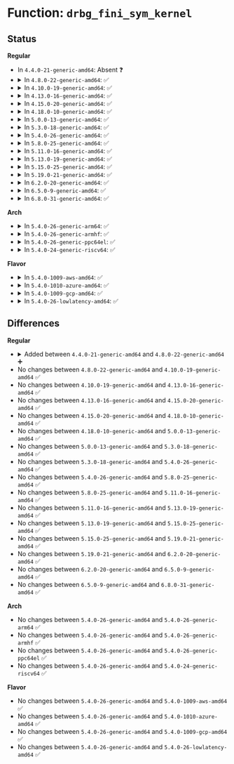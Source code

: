 # Function: <code>drbg_fini_sym_kernel</code>

## Status
<b>Regular</b>
<ul>
<li>
In <code>4.4.0-21-generic-amd64</code>: Absent ❓
</li>
<li>
<details>
<summary>In <code>4.8.0-22-generic-amd64</code>: ✅</summary>

```c
int drbg_fini_sym_kernel(struct drbg_state * drbg)
```

```json
{
  "name": "drbg_fini_sym_kernel",
  "collision_type": "Unique Static",
  "inline_type": "No",
  "funcs": [
    {
      "addr": 18446744071582955360,
      "name": "drbg_fini_sym_kernel",
      "external": false,
      "loc": "crypto/drbg.c:1622",
      "file": "crypto/drbg.c",
      "inline": "seen, unknown",
      "caller_inline": [],
      "caller_func": [
        "crypto/drbg.c:drbg_init_sym_kernel",
        "crypto/drbg.c:drbg_init_sym_kernel",
        "crypto/drbg.c:drbg_init_sym_kernel"
      ]
    }
  ],
  "symbols": [
    {
      "addr": 18446744071582955360,
      "name": "drbg_fini_sym_kernel",
      "section": ".text",
      "bind": "STB_LOCAL",
      "size": 114
    }
  ]
}
```
</details>
</li>
<li>
<details>
<summary>In <code>4.10.0-19-generic-amd64</code>: ✅</summary>

```c
int drbg_fini_sym_kernel(struct drbg_state * drbg)
```

```json
{
  "name": "drbg_fini_sym_kernel",
  "collision_type": "Unique Static",
  "inline_type": "No",
  "funcs": [
    {
      "addr": 18446744071583059632,
      "name": "drbg_fini_sym_kernel",
      "external": false,
      "loc": "crypto/drbg.c:1629",
      "file": "crypto/drbg.c",
      "inline": "seen, unknown",
      "caller_inline": [],
      "caller_func": [
        "crypto/drbg.c:drbg_init_sym_kernel",
        "crypto/drbg.c:drbg_init_sym_kernel",
        "crypto/drbg.c:drbg_init_sym_kernel"
      ]
    }
  ],
  "symbols": [
    {
      "addr": 18446744071583059632,
      "name": "drbg_fini_sym_kernel",
      "section": ".text",
      "bind": "STB_LOCAL",
      "size": 134
    }
  ]
}
```
</details>
</li>
<li>
<details>
<summary>In <code>4.13.0-16-generic-amd64</code>: ✅</summary>

```c
int drbg_fini_sym_kernel(struct drbg_state * drbg)
```

```json
{
  "name": "drbg_fini_sym_kernel",
  "collision_type": "Unique Static",
  "inline_type": "No",
  "funcs": [
    {
      "addr": 18446744071583114880,
      "name": "drbg_fini_sym_kernel",
      "external": false,
      "loc": "crypto/drbg.c:1629",
      "file": "crypto/drbg.c",
      "inline": "seen, unknown",
      "caller_inline": [],
      "caller_func": [
        "crypto/drbg.c:drbg_init_sym_kernel",
        "crypto/drbg.c:drbg_init_sym_kernel",
        "crypto/drbg.c:drbg_init_sym_kernel"
      ]
    }
  ],
  "symbols": [
    {
      "addr": 18446744071583114880,
      "name": "drbg_fini_sym_kernel",
      "section": ".text",
      "bind": "STB_LOCAL",
      "size": 134
    }
  ]
}
```
</details>
</li>
<li>
<details>
<summary>In <code>4.15.0-20-generic-amd64</code>: ✅</summary>

```c
int drbg_fini_sym_kernel(struct drbg_state * drbg)
```

```json
{
  "name": "drbg_fini_sym_kernel",
  "collision_type": "Unique Static",
  "inline_type": "No",
  "funcs": [
    {
      "addr": 18446744071583288848,
      "name": "drbg_fini_sym_kernel",
      "external": false,
      "loc": "crypto/drbg.c:1629",
      "file": "crypto/drbg.c",
      "inline": "seen, unknown",
      "caller_inline": [],
      "caller_func": [
        "crypto/drbg.c:drbg_init_sym_kernel",
        "crypto/drbg.c:drbg_init_sym_kernel",
        "crypto/drbg.c:drbg_init_sym_kernel"
      ]
    }
  ],
  "symbols": [
    {
      "addr": 18446744071583288848,
      "name": "drbg_fini_sym_kernel",
      "section": ".text",
      "bind": "STB_LOCAL",
      "size": 134
    }
  ]
}
```
</details>
</li>
<li>
<details>
<summary>In <code>4.18.0-10-generic-amd64</code>: ✅</summary>

```c
int drbg_fini_sym_kernel(struct drbg_state * drbg)
```

```json
{
  "name": "drbg_fini_sym_kernel",
  "collision_type": "Unique Static",
  "inline_type": "No",
  "funcs": [
    {
      "addr": 18446744071583497216,
      "name": "drbg_fini_sym_kernel",
      "external": false,
      "loc": "crypto/drbg.c:1631",
      "file": "crypto/drbg.c",
      "inline": "seen, unknown",
      "caller_inline": [],
      "caller_func": [
        "crypto/drbg.c:drbg_init_sym_kernel",
        "crypto/drbg.c:drbg_init_sym_kernel",
        "crypto/drbg.c:drbg_init_sym_kernel",
        "crypto/drbg.c:drbg_init_sym_kernel"
      ]
    }
  ],
  "symbols": [
    {
      "addr": 18446744071583497216,
      "name": "drbg_fini_sym_kernel",
      "section": ".text",
      "bind": "STB_LOCAL",
      "size": 134
    }
  ]
}
```
</details>
</li>
<li>
<details>
<summary>In <code>5.0.0-13-generic-amd64</code>: ✅</summary>

```c
int drbg_fini_sym_kernel(struct drbg_state * drbg)
```

```json
{
  "name": "drbg_fini_sym_kernel",
  "collision_type": "Unique Static",
  "inline_type": "No",
  "funcs": [
    {
      "addr": 18446744071583618528,
      "name": "drbg_fini_sym_kernel",
      "external": false,
      "loc": "crypto/drbg.c:1629",
      "file": "crypto/drbg.c",
      "inline": "seen, unknown",
      "caller_inline": [],
      "caller_func": [
        "crypto/drbg.c:drbg_init_sym_kernel",
        "crypto/drbg.c:drbg_init_sym_kernel",
        "crypto/drbg.c:drbg_init_sym_kernel",
        "crypto/drbg.c:drbg_init_sym_kernel"
      ]
    }
  ],
  "symbols": [
    {
      "addr": 18446744071583618528,
      "name": "drbg_fini_sym_kernel",
      "section": ".text",
      "bind": "STB_LOCAL",
      "size": 108
    }
  ]
}
```
</details>
</li>
<li>
<details>
<summary>In <code>5.3.0-18-generic-amd64</code>: ✅</summary>

```c
int drbg_fini_sym_kernel(struct drbg_state * drbg)
```

```json
{
  "name": "drbg_fini_sym_kernel",
  "collision_type": "Unique Static",
  "inline_type": "No",
  "funcs": [
    {
      "addr": 18446744071583805280,
      "name": "drbg_fini_sym_kernel",
      "external": false,
      "loc": "crypto/drbg.c:1716",
      "file": "crypto/drbg.c",
      "inline": "seen, unknown",
      "caller_inline": [],
      "caller_func": [
        "crypto/drbg.c:drbg_init_sym_kernel",
        "crypto/drbg.c:drbg_init_sym_kernel",
        "crypto/drbg.c:drbg_init_sym_kernel",
        "crypto/drbg.c:drbg_init_sym_kernel"
      ]
    }
  ],
  "symbols": [
    {
      "addr": 18446744071583805280,
      "name": "drbg_fini_sym_kernel",
      "section": ".text",
      "bind": "STB_LOCAL",
      "size": 108
    }
  ]
}
```
</details>
</li>
<li>
<details>
<summary>In <code>5.4.0-26-generic-amd64</code>: ✅</summary>

```c
int drbg_fini_sym_kernel(struct drbg_state * drbg)
```

```json
{
  "name": "drbg_fini_sym_kernel",
  "collision_type": "Unique Static",
  "inline_type": "No",
  "funcs": [
    {
      "addr": 18446744071583907120,
      "name": "drbg_fini_sym_kernel",
      "external": false,
      "loc": "crypto/drbg.c:1716",
      "file": "crypto/drbg.c",
      "inline": "seen, unknown",
      "caller_inline": [],
      "caller_func": [
        "crypto/drbg.c:drbg_init_sym_kernel",
        "crypto/drbg.c:drbg_init_sym_kernel",
        "crypto/drbg.c:drbg_init_sym_kernel",
        "crypto/drbg.c:drbg_init_sym_kernel"
      ]
    }
  ],
  "symbols": [
    {
      "addr": 18446744071583907120,
      "name": "drbg_fini_sym_kernel",
      "section": ".text",
      "bind": "STB_LOCAL",
      "size": 108
    }
  ]
}
```
</details>
</li>
<li>
<details>
<summary>In <code>5.8.0-25-generic-amd64</code>: ✅</summary>

```c
int drbg_fini_sym_kernel(struct drbg_state * drbg)
```

```json
{
  "name": "drbg_fini_sym_kernel",
  "collision_type": "Unique Static",
  "inline_type": "No",
  "funcs": [
    {
      "addr": 18446744071584297088,
      "name": "drbg_fini_sym_kernel",
      "external": false,
      "loc": "crypto/drbg.c:1732",
      "file": "crypto/drbg.c",
      "inline": "seen, unknown",
      "caller_inline": [],
      "caller_func": [
        "crypto/drbg.c:drbg_init_sym_kernel",
        "crypto/drbg.c:drbg_init_sym_kernel",
        "crypto/drbg.c:drbg_init_sym_kernel",
        "crypto/drbg.c:drbg_init_sym_kernel"
      ]
    }
  ],
  "symbols": [
    {
      "addr": 18446744071584297088,
      "name": "drbg_fini_sym_kernel",
      "section": ".text",
      "bind": "STB_LOCAL",
      "size": 111
    }
  ]
}
```
</details>
</li>
<li>
<details>
<summary>In <code>5.11.0-16-generic-amd64</code>: ✅</summary>

```c
int drbg_fini_sym_kernel(struct drbg_state * drbg)
```

```json
{
  "name": "drbg_fini_sym_kernel",
  "collision_type": "Unique Static",
  "inline_type": "No",
  "funcs": [
    {
      "addr": 18446744071584415696,
      "name": "drbg_fini_sym_kernel",
      "external": false,
      "loc": "crypto/drbg.c:1732",
      "file": "crypto/drbg.c",
      "inline": "seen, unknown",
      "caller_inline": [],
      "caller_func": [
        "crypto/drbg.c:drbg_init_sym_kernel",
        "crypto/drbg.c:drbg_init_sym_kernel",
        "crypto/drbg.c:drbg_init_sym_kernel",
        "crypto/drbg.c:drbg_init_sym_kernel"
      ]
    }
  ],
  "symbols": [
    {
      "addr": 18446744071584415696,
      "name": "drbg_fini_sym_kernel",
      "section": ".text",
      "bind": "STB_LOCAL",
      "size": 111
    }
  ]
}
```
</details>
</li>
<li>
<details>
<summary>In <code>5.13.0-19-generic-amd64</code>: ✅</summary>

```c
int drbg_fini_sym_kernel(struct drbg_state * drbg)
```

```json
{
  "name": "drbg_fini_sym_kernel",
  "collision_type": "Unique Static",
  "inline_type": "No",
  "funcs": [
    {
      "addr": 18446744071584450512,
      "name": "drbg_fini_sym_kernel",
      "external": false,
      "loc": "crypto/drbg.c:1733",
      "file": "crypto/drbg.c",
      "inline": "seen, unknown",
      "caller_inline": [],
      "caller_func": [
        "crypto/drbg.c:drbg_init_sym_kernel",
        "crypto/drbg.c:drbg_init_sym_kernel",
        "crypto/drbg.c:drbg_init_sym_kernel",
        "crypto/drbg.c:drbg_init_sym_kernel"
      ]
    }
  ],
  "symbols": [
    {
      "addr": 18446744071584450512,
      "name": "drbg_fini_sym_kernel",
      "section": ".text",
      "bind": "STB_LOCAL",
      "size": 111
    }
  ]
}
```
</details>
</li>
<li>
<details>
<summary>In <code>5.15.0-25-generic-amd64</code>: ✅</summary>

```c
int drbg_fini_sym_kernel(struct drbg_state * drbg)
```

```json
{
  "name": "drbg_fini_sym_kernel",
  "collision_type": "Unique Static",
  "inline_type": "No",
  "funcs": [
    {
      "addr": 18446744071584848512,
      "name": "drbg_fini_sym_kernel",
      "external": false,
      "loc": "crypto/drbg.c:1733",
      "file": "crypto/drbg.c",
      "inline": "seen, unknown",
      "caller_inline": [],
      "caller_func": [
        "crypto/drbg.c:drbg_init_sym_kernel",
        "crypto/drbg.c:drbg_init_sym_kernel",
        "crypto/drbg.c:drbg_init_sym_kernel",
        "crypto/drbg.c:drbg_init_sym_kernel"
      ]
    }
  ],
  "symbols": [
    {
      "addr": 18446744071584848512,
      "name": "drbg_fini_sym_kernel",
      "section": ".text",
      "bind": "STB_LOCAL",
      "size": 111
    }
  ]
}
```
</details>
</li>
<li>
<details>
<summary>In <code>5.19.0-21-generic-amd64</code>: ✅</summary>

```c
int drbg_fini_sym_kernel(struct drbg_state * drbg)
```

```json
{
  "name": "drbg_fini_sym_kernel",
  "collision_type": "Unique Static",
  "inline_type": "No",
  "funcs": [
    {
      "addr": 18446744071585542224,
      "name": "drbg_fini_sym_kernel",
      "external": false,
      "loc": "crypto/drbg.c:1737",
      "file": "crypto/drbg.c",
      "inline": "seen, unknown",
      "caller_inline": [],
      "caller_func": [
        "crypto/drbg.c:drbg_init_sym_kernel",
        "crypto/drbg.c:drbg_init_sym_kernel",
        "crypto/drbg.c:drbg_init_sym_kernel",
        "crypto/drbg.c:drbg_init_sym_kernel"
      ]
    }
  ],
  "symbols": [
    {
      "addr": 18446744071585542224,
      "name": "drbg_fini_sym_kernel",
      "section": ".text",
      "bind": "STB_LOCAL",
      "size": 119
    }
  ]
}
```
</details>
</li>
<li>
<details>
<summary>In <code>6.2.0-20-generic-amd64</code>: ✅</summary>

```c
int drbg_fini_sym_kernel(struct drbg_state * drbg)
```

```json
{
  "name": "drbg_fini_sym_kernel",
  "collision_type": "Unique Static",
  "inline_type": "No",
  "funcs": [
    {
      "addr": 18446744071586304672,
      "name": "drbg_fini_sym_kernel",
      "external": false,
      "loc": "crypto/drbg.c:1737",
      "file": "crypto/drbg.c",
      "inline": "seen, unknown",
      "caller_inline": [],
      "caller_func": [
        "crypto/drbg.c:drbg_init_sym_kernel",
        "crypto/drbg.c:drbg_init_sym_kernel",
        "crypto/drbg.c:drbg_init_sym_kernel",
        "crypto/drbg.c:drbg_init_sym_kernel"
      ]
    }
  ],
  "symbols": [
    {
      "addr": 18446744071586304672,
      "name": "drbg_fini_sym_kernel",
      "section": ".text",
      "bind": "STB_LOCAL",
      "size": 119
    }
  ]
}
```
</details>
</li>
<li>
<details>
<summary>In <code>6.5.0-9-generic-amd64</code>: ✅</summary>

```c
int drbg_fini_sym_kernel(struct drbg_state * drbg)
```

```json
{
  "name": "drbg_fini_sym_kernel",
  "collision_type": "Unique Static",
  "inline_type": "No",
  "funcs": [
    {
      "addr": 18446744071586548528,
      "name": "drbg_fini_sym_kernel",
      "external": false,
      "loc": "crypto/drbg.c:1737",
      "file": "crypto/drbg.c",
      "inline": "seen, unknown",
      "caller_inline": [],
      "caller_func": [
        "crypto/drbg.c:drbg_init_sym_kernel",
        "crypto/drbg.c:drbg_init_sym_kernel",
        "crypto/drbg.c:drbg_init_sym_kernel",
        "crypto/drbg.c:drbg_init_sym_kernel"
      ]
    }
  ],
  "symbols": [
    {
      "addr": 18446744071586548528,
      "name": "drbg_fini_sym_kernel",
      "section": ".text",
      "bind": "STB_LOCAL",
      "size": 119
    }
  ]
}
```
</details>
</li>
<li>
<details>
<summary>In <code>6.8.0-31-generic-amd64</code>: ✅</summary>

```c
int drbg_fini_sym_kernel(struct drbg_state * drbg)
```

```json
{
  "name": "drbg_fini_sym_kernel",
  "collision_type": "Unique Static",
  "inline_type": "No",
  "funcs": [
    {
      "addr": 18446744071586818608,
      "name": "drbg_fini_sym_kernel",
      "external": false,
      "loc": "crypto/drbg.c:1721",
      "file": "crypto/drbg.c",
      "inline": "seen, unknown",
      "caller_inline": [],
      "caller_func": [
        "crypto/drbg.c:drbg_init_sym_kernel",
        "crypto/drbg.c:drbg_init_sym_kernel",
        "crypto/drbg.c:drbg_init_sym_kernel",
        "crypto/drbg.c:drbg_init_sym_kernel"
      ]
    }
  ],
  "symbols": [
    {
      "addr": 18446744071586818608,
      "name": "drbg_fini_sym_kernel",
      "section": ".text",
      "bind": "STB_LOCAL",
      "size": 119
    }
  ]
}
```
</details>
</li>
</ul>
<b>Arch</b>
<ul>
<li>
<details>
<summary>In <code>5.4.0-26-generic-arm64</code>: ✅</summary>

```c
int drbg_fini_sym_kernel(struct drbg_state * drbg)
```

```json
{
  "name": "drbg_fini_sym_kernel",
  "collision_type": "Unique Static",
  "inline_type": "No",
  "funcs": [
    {
      "addr": 18446603336495728568,
      "name": "drbg_fini_sym_kernel",
      "external": false,
      "loc": "crypto/drbg.c:1716",
      "file": "crypto/drbg.c",
      "inline": "seen, unknown",
      "caller_inline": [],
      "caller_func": [
        "crypto/drbg.c:drbg_init_sym_kernel",
        "crypto/drbg.c:drbg_init_sym_kernel",
        "crypto/drbg.c:drbg_init_sym_kernel"
      ]
    }
  ],
  "symbols": [
    {
      "addr": 18446603336495728568,
      "name": "drbg_fini_sym_kernel",
      "section": ".text",
      "bind": "STB_LOCAL",
      "size": 108
    }
  ]
}
```
</details>
</li>
<li>
<details>
<summary>In <code>5.4.0-26-generic-armhf</code>: ✅</summary>

```c
int drbg_fini_sym_kernel(struct drbg_state * drbg)
```

```json
{
  "name": "drbg_fini_sym_kernel",
  "collision_type": "Unique Static",
  "inline_type": "No",
  "funcs": [
    {
      "addr": 3229081932,
      "name": "drbg_fini_sym_kernel",
      "external": false,
      "loc": "crypto/drbg.c:1716",
      "file": "crypto/drbg.c",
      "inline": "seen, unknown",
      "caller_inline": [],
      "caller_func": [
        "crypto/drbg.c:drbg_init_sym_kernel",
        "crypto/drbg.c:drbg_init_sym_kernel",
        "crypto/drbg.c:drbg_init_sym_kernel"
      ]
    }
  ],
  "symbols": [
    {
      "addr": 3229081932,
      "name": "drbg_fini_sym_kernel",
      "section": ".text",
      "bind": "STB_LOCAL",
      "size": 124
    }
  ]
}
```
</details>
</li>
<li>
<details>
<summary>In <code>5.4.0-26-generic-ppc64el</code>: ✅</summary>

```c
int drbg_fini_sym_kernel(struct drbg_state * drbg)
```

```json
{
  "name": "drbg_fini_sym_kernel",
  "collision_type": "Unique Static",
  "inline_type": "No",
  "funcs": [
    {
      "addr": 13835058055289883456,
      "name": "drbg_fini_sym_kernel",
      "external": false,
      "loc": "crypto/drbg.c:1716",
      "file": "crypto/drbg.c",
      "inline": "seen, unknown",
      "caller_inline": [],
      "caller_func": [
        "crypto/drbg.c:drbg_init_sym_kernel",
        "crypto/drbg.c:drbg_init_sym_kernel",
        "crypto/drbg.c:drbg_init_sym_kernel"
      ]
    }
  ],
  "symbols": [
    {
      "addr": 13835058055289883456,
      "name": "drbg_fini_sym_kernel",
      "section": ".text",
      "bind": "STB_LOCAL",
      "size": 176
    }
  ]
}
```
</details>
</li>
<li>
<details>
<summary>In <code>5.4.0-24-generic-riscv64</code>: ✅</summary>

```c
int drbg_fini_sym_kernel(struct drbg_state * drbg)
```

```json
{
  "name": "drbg_fini_sym_kernel",
  "collision_type": "Unique Static",
  "inline_type": "No",
  "funcs": [
    {
      "addr": 18446743936274879506,
      "name": "drbg_fini_sym_kernel",
      "external": false,
      "loc": "crypto/drbg.c:1716",
      "file": "crypto/drbg.c",
      "inline": "seen, unknown",
      "caller_inline": [],
      "caller_func": [
        "crypto/drbg.c:drbg_init_sym_kernel",
        "crypto/drbg.c:drbg_init_sym_kernel",
        "crypto/drbg.c:drbg_init_sym_kernel"
      ]
    }
  ],
  "symbols": [
    {
      "addr": 18446743936274879506,
      "name": "drbg_fini_sym_kernel",
      "section": ".text",
      "bind": "STB_LOCAL",
      "size": 102
    }
  ]
}
```
</details>
</li>
</ul>
<b>Flavor</b>
<ul>
<li>
<details>
<summary>In <code>5.4.0-1009-aws-amd64</code>: ✅</summary>

```c
int drbg_fini_sym_kernel(struct drbg_state * drbg)
```

```json
{
  "name": "drbg_fini_sym_kernel",
  "collision_type": "Unique Static",
  "inline_type": "No",
  "funcs": [
    {
      "addr": 18446744071583875856,
      "name": "drbg_fini_sym_kernel",
      "external": false,
      "loc": "crypto/drbg.c:1716",
      "file": "crypto/drbg.c",
      "inline": "seen, unknown",
      "caller_inline": [],
      "caller_func": [
        "crypto/drbg.c:drbg_init_sym_kernel",
        "crypto/drbg.c:drbg_init_sym_kernel",
        "crypto/drbg.c:drbg_init_sym_kernel",
        "crypto/drbg.c:drbg_init_sym_kernel"
      ]
    }
  ],
  "symbols": [
    {
      "addr": 18446744071583875856,
      "name": "drbg_fini_sym_kernel",
      "section": ".text",
      "bind": "STB_LOCAL",
      "size": 108
    }
  ]
}
```
</details>
</li>
<li>
<details>
<summary>In <code>5.4.0-1010-azure-amd64</code>: ✅</summary>

```c
int drbg_fini_sym_kernel(struct drbg_state * drbg)
```

```json
{
  "name": "drbg_fini_sym_kernel",
  "collision_type": "Unique Static",
  "inline_type": "No",
  "funcs": [
    {
      "addr": 18446744071583812912,
      "name": "drbg_fini_sym_kernel",
      "external": false,
      "loc": "crypto/drbg.c:1716",
      "file": "crypto/drbg.c",
      "inline": "seen, unknown",
      "caller_inline": [],
      "caller_func": [
        "crypto/drbg.c:drbg_init_sym_kernel",
        "crypto/drbg.c:drbg_init_sym_kernel",
        "crypto/drbg.c:drbg_init_sym_kernel",
        "crypto/drbg.c:drbg_init_sym_kernel"
      ]
    }
  ],
  "symbols": [
    {
      "addr": 18446744071583812912,
      "name": "drbg_fini_sym_kernel",
      "section": ".text",
      "bind": "STB_LOCAL",
      "size": 108
    }
  ]
}
```
</details>
</li>
<li>
<details>
<summary>In <code>5.4.0-1009-gcp-amd64</code>: ✅</summary>

```c
int drbg_fini_sym_kernel(struct drbg_state * drbg)
```

```json
{
  "name": "drbg_fini_sym_kernel",
  "collision_type": "Unique Static",
  "inline_type": "No",
  "funcs": [
    {
      "addr": 18446744071583859616,
      "name": "drbg_fini_sym_kernel",
      "external": false,
      "loc": "crypto/drbg.c:1716",
      "file": "crypto/drbg.c",
      "inline": "seen, unknown",
      "caller_inline": [],
      "caller_func": [
        "crypto/drbg.c:drbg_init_sym_kernel",
        "crypto/drbg.c:drbg_init_sym_kernel",
        "crypto/drbg.c:drbg_init_sym_kernel",
        "crypto/drbg.c:drbg_init_sym_kernel"
      ]
    }
  ],
  "symbols": [
    {
      "addr": 18446744071583859616,
      "name": "drbg_fini_sym_kernel",
      "section": ".text",
      "bind": "STB_LOCAL",
      "size": 108
    }
  ]
}
```
</details>
</li>
<li>
<details>
<summary>In <code>5.4.0-26-lowlatency-amd64</code>: ✅</summary>

```c
int drbg_fini_sym_kernel(struct drbg_state * drbg)
```

```json
{
  "name": "drbg_fini_sym_kernel",
  "collision_type": "Unique Static",
  "inline_type": "No",
  "funcs": [
    {
      "addr": 18446744071583960688,
      "name": "drbg_fini_sym_kernel",
      "external": false,
      "loc": "crypto/drbg.c:1716",
      "file": "crypto/drbg.c",
      "inline": "seen, unknown",
      "caller_inline": [],
      "caller_func": [
        "crypto/drbg.c:drbg_init_sym_kernel",
        "crypto/drbg.c:drbg_init_sym_kernel",
        "crypto/drbg.c:drbg_init_sym_kernel",
        "crypto/drbg.c:drbg_init_sym_kernel"
      ]
    }
  ],
  "symbols": [
    {
      "addr": 18446744071583960688,
      "name": "drbg_fini_sym_kernel",
      "section": ".text",
      "bind": "STB_LOCAL",
      "size": 108
    }
  ]
}
```
</details>
</li>
</ul>

## Differences
<b>Regular</b>
<ul>
<li>
<details>
<summary>Added between <code>4.4.0-21-generic-amd64</code> and <code>4.8.0-22-generic-amd64</code> ➕</summary>

```c
int drbg_fini_sym_kernel(struct drbg_state * drbg)
```
</details>
</li>
<li>
No changes between <code>4.8.0-22-generic-amd64</code> and <code>4.10.0-19-generic-amd64</code> ✅
</li>
<li>
No changes between <code>4.10.0-19-generic-amd64</code> and <code>4.13.0-16-generic-amd64</code> ✅
</li>
<li>
No changes between <code>4.13.0-16-generic-amd64</code> and <code>4.15.0-20-generic-amd64</code> ✅
</li>
<li>
No changes between <code>4.15.0-20-generic-amd64</code> and <code>4.18.0-10-generic-amd64</code> ✅
</li>
<li>
No changes between <code>4.18.0-10-generic-amd64</code> and <code>5.0.0-13-generic-amd64</code> ✅
</li>
<li>
No changes between <code>5.0.0-13-generic-amd64</code> and <code>5.3.0-18-generic-amd64</code> ✅
</li>
<li>
No changes between <code>5.3.0-18-generic-amd64</code> and <code>5.4.0-26-generic-amd64</code> ✅
</li>
<li>
No changes between <code>5.4.0-26-generic-amd64</code> and <code>5.8.0-25-generic-amd64</code> ✅
</li>
<li>
No changes between <code>5.8.0-25-generic-amd64</code> and <code>5.11.0-16-generic-amd64</code> ✅
</li>
<li>
No changes between <code>5.11.0-16-generic-amd64</code> and <code>5.13.0-19-generic-amd64</code> ✅
</li>
<li>
No changes between <code>5.13.0-19-generic-amd64</code> and <code>5.15.0-25-generic-amd64</code> ✅
</li>
<li>
No changes between <code>5.15.0-25-generic-amd64</code> and <code>5.19.0-21-generic-amd64</code> ✅
</li>
<li>
No changes between <code>5.19.0-21-generic-amd64</code> and <code>6.2.0-20-generic-amd64</code> ✅
</li>
<li>
No changes between <code>6.2.0-20-generic-amd64</code> and <code>6.5.0-9-generic-amd64</code> ✅
</li>
<li>
No changes between <code>6.5.0-9-generic-amd64</code> and <code>6.8.0-31-generic-amd64</code> ✅
</li>
</ul>
<b>Arch</b>
<ul>
<li>
No changes between <code>5.4.0-26-generic-amd64</code> and <code>5.4.0-26-generic-arm64</code> ✅
</li>
<li>
No changes between <code>5.4.0-26-generic-amd64</code> and <code>5.4.0-26-generic-armhf</code> ✅
</li>
<li>
No changes between <code>5.4.0-26-generic-amd64</code> and <code>5.4.0-26-generic-ppc64el</code> ✅
</li>
<li>
No changes between <code>5.4.0-26-generic-amd64</code> and <code>5.4.0-24-generic-riscv64</code> ✅
</li>
</ul>
<b>Flavor</b>
<ul>
<li>
No changes between <code>5.4.0-26-generic-amd64</code> and <code>5.4.0-1009-aws-amd64</code> ✅
</li>
<li>
No changes between <code>5.4.0-26-generic-amd64</code> and <code>5.4.0-1010-azure-amd64</code> ✅
</li>
<li>
No changes between <code>5.4.0-26-generic-amd64</code> and <code>5.4.0-1009-gcp-amd64</code> ✅
</li>
<li>
No changes between <code>5.4.0-26-generic-amd64</code> and <code>5.4.0-26-lowlatency-amd64</code> ✅
</li>
</ul>
